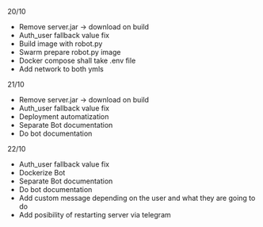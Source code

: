 20/10

- Remove server.jar -> download on build
- Auth_user fallback value fix
- Build image with robot.py
- Swarm prepare robot.py image
- Docker compose shall take .env file
- Add network to both ymls

21/10

- Remove server.jar -> download on build
- Auth_user fallback value fix
- Deployment automatization
- Separate Bot documentation
- Do bot documentation

22/10

- Auth_user fallback value fix
- Dockerize Bot
- Separate Bot documentation
- Do bot documentation
- Add custom message depending on the user and what they are going to do
- Add posibility of restarting server via telegram